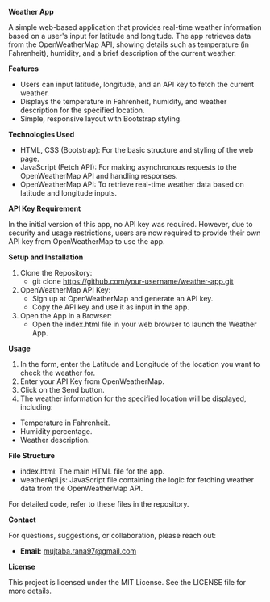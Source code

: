 **Weather App**

A simple web-based application that provides real-time weather information based on a user's input for latitude and longitude. The app retrieves data from the OpenWeatherMap API, showing details such as temperature (in Fahrenheit), humidity, and a brief description of the current weather.

**Features**

- Users can input latitude, longitude, and an API key to fetch the current weather.
- Displays the temperature in Fahrenheit, humidity, and weather description for the specified location.
- Simple, responsive layout with Bootstrap styling.

**Technologies Used**

- HTML, CSS (Bootstrap): For the basic structure and styling of the web page.
- JavaScript (Fetch API): For making asynchronous requests to the OpenWeatherMap API and handling responses.
- OpenWeatherMap API: To retrieve real-time weather data based on latitude and longitude inputs.

**API Key Requirement**

In the initial version of this app, no API key was required. However, due to security and usage restrictions, users are now required to provide their own API key from OpenWeatherMap to use the app.

**Setup and Installation**

1. Clone the Repository:
    - git clone <https://github.com/your-username/weather-app.git>
2. OpenWeatherMap API Key:
    - Sign up at OpenWeatherMap and generate an API key.
    - Copy the API key and use it as input in the app.
3. Open the App in a Browser:
    - Open the index.html file in your web browser to launch the Weather App.

**Usage**

1. In the form, enter the Latitude and Longitude of the location you want to check the weather for.
2. Enter your API Key from OpenWeatherMap.
3. Click on the Send button.
4. The weather information for the specified location will be displayed, including:

- Temperature in Fahrenheit.
- Humidity percentage.
- Weather description.

**File Structure**

- index.html: The main HTML file for the app.
- weatherApi.js: JavaScript file containing the logic for fetching weather data from the OpenWeatherMap API.

For detailed code, refer to these files in the repository.

**Contact**

For questions, suggestions, or collaboration, please reach out:

- **Email:** <mujtaba.rana97@gmail.com>

**License**

This project is licensed under the MIT License. See the LICENSE file for more details.
